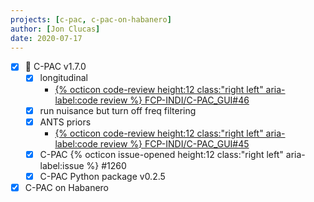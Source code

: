 ```yaml
---
projects: [c-pac, c-pac-on-habanero]
author: [Jon Clucas]
date: 2020-07-17
---
```


- [x] :construction: C-PAC v1.7.0
   - [x] longitudinal
      - [{% octicon code-review height:12 class:"right left" aria-label:code review %} FCP-INDI/C-PAC_GUI\#46](https://github.com/FCP-INDI/C-PAC_GUI/pull/46)
   - [x] run nuisance but turn off freq filtering
   - [x] ANTS priors
      - [{% octicon code-review height:12 class:"right left" aria-label:code review %} FCP-INDI/C-PAC_GUI\#45](https://github.com/FCP-INDI/C-PAC_GUI/pull/45)
   - [x] C-PAC {% octicon issue-opened height:12 class:"right left" aria-label:issue %} \#1260
  - [x] C-PAC Python package v0.2.5
- [x] C-PAC on Habanero
